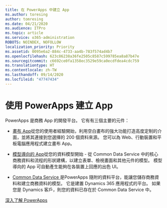 ```yaml
---
title: 在 PowerApps 中建立 App
ms.author: toresing
author: tomresing
ms.date: 04/21/2020
ms.audience: ITPro
ms.topic: article
ms.service: o365-administration
ROBOTS: NOINDEX, NOFOLLOW
localization_priority: Priority
ms.assetid: 0095e6a2-884c-4733-aa4b-783f574ad4b7
ms.openlocfilehash: 623c86238a36fe2505c8587c599785ea8a87b47e
ms.sourcegitcommit: c6692ce0fa1358ec3529e59ca0ecdfdea4cdc759
ms.translationtype: HT
ms.contentlocale: zh-TW
ms.lasthandoff: 09/14/2020
ms.locfileid: "47747434"
---
```

# <a name="create-apps-with-powerapps"></a>使用 PowerApps 建立 App

PowerApps 是商務 App 的開發平台。 它有有三個主要的元件： 
  
- [畫布 App](https://go.microsoft.com/fwlink/?linkid=874495)從您的使用者經驗開始，利用空白畫布的強大功能打造高度定制的介面，並將其連接到您選擇的 200 個資料來源。 您可以為 Web、行動裝置和平板電腦應用程式建立畫布 App。 
    
- [模型導向的 App](https://go.microsoft.com/fwlink/?linkid=874496)從您的資料模型開始 - 從 Common Data Service 中的核心商務資料和流程的形狀建構，以建立表單、檢視畫面和其他元件的模型。 模型導向的 App 可自動產生能夠在各裝置上回應的出色 UI。 
    
- [Common Data Service ](https://go.microsoft.com/fwlink/?linkid=874497) 是PowerApps 隨附的資料平台，能讓您儲存商務資料和建立商務資料的模型。 它是建置 Dynamics 365 應用程式的平台。 如果您是 Dynamics 客戶，則您的資料已存在於 Common Data Service 中。 
    
[深入了解 PowerApps](https://go.microsoft.com/fwlink/?linkid=874498)
  


